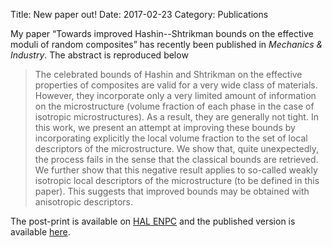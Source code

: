 Title: New paper out!
Date: 2017-02-23
Category: Publications

My paper “Towards improved Hashin--Shtrikman bounds on the effective
moduli of random composites” has recently been published in *Mechanics &
Industry*. The abstract is reproduced below

> The celebrated bounds of Hashin and Shtrikman on the effective
> properties of composites are valid for a very wide class of materials.
> However, they incorporate only a very limited amount of information on
> the microstructure (volume fraction of each phase in the case of
> isotropic microstructures). As a result, they are generally not tight.
> In this work, we present an attempt at improving these bounds by
> incorporating explicitly the local volume fraction to the set of local
> descriptors of the microstructure. We show that, quite unexpectedly,
> the process fails in the sense that the classical bounds are
> retrieved. We further show that this negative result applies to
> so-called weakly isotropic local descriptors of the microstructure (to
> be defined in this paper). This suggests that improved bounds may be
> obtained with anisotropic descriptors.

The post-print is available on [HAL
ENPC](https://hal-enpc.archives-ouvertes.fr/hal-01474668) and the
published version is available
[here](https://doi.org/10.1051/meca/2016037).
